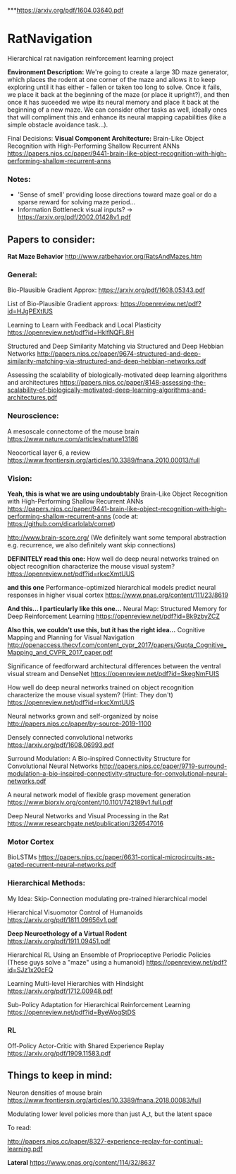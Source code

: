 ***https://arxiv.org/pdf/1604.03640.pdf

# RatNavigation
Hierarchical rat navigation reinforcement learning project

**Environment Description:**
We're going to create a large 3D maze generator, which places the rodent at one corner of the maze and allows it to keep exploring until it has either - fallen or taken too long to solve. Once it fails, we place it back at the beginning of the maze (or place it upright?), and then once it has suceeded we wipe its neural memory and place it back at the beginning of a new maze. We can consider other tasks as well, ideally ones that will compliment this and enhance its neural mapping capabilities (like a simple obstacle avoidance task...).

Final Decisions:
**Visual Component Architecture:** 
Brain-Like Object Recognition with High-Performing Shallow Recurrent ANNs
https://papers.nips.cc/paper/9441-brain-like-object-recognition-with-high-performing-shallow-recurrent-anns


### Notes:
- 'Sense of smell' providing loose directions toward maze goal or do a sparse reward for solving maze period...
- Information Bottleneck visual inputs? -> https://arxiv.org/pdf/2002.01428v1.pdf

## Papers to consider:


**Rat Maze Behavior**
http://www.ratbehavior.org/RatsAndMazes.htm


### General:

Bio-Plausible Gradient Approx: https://arxiv.org/pdf/1608.05343.pdf

List of Bio-Plausible Gradient approxs: https://openreview.net/pdf?id=HJgPEXtIUS

Learning to Learn with Feedback and Local Plasticity
https://openreview.net/pdf?id=HklfNQFL8H

Structured and Deep Similarity Matching via Structured and Deep Hebbian Networks
http://papers.nips.cc/paper/9674-structured-and-deep-similarity-matching-via-structured-and-deep-hebbian-networks.pdf

Assessing the scalability of biologically-motivated deep learning algorithms
and architectures
https://papers.nips.cc/paper/8148-assessing-the-scalability-of-biologically-motivated-deep-learning-algorithms-and-architectures.pdf

### Neuroscience:

A mesoscale connectome of the mouse brain
https://www.nature.com/articles/nature13186

Neocortical layer 6, a review
https://www.frontiersin.org/articles/10.3389/fnana.2010.00013/full

### Vision:

**Yeah, this is what we are using undoubtably**
Brain-Like Object Recognition with High-Performing Shallow Recurrent ANNs
https://papers.nips.cc/paper/9441-brain-like-object-recognition-with-high-performing-shallow-recurrent-anns
(code at: https://github.com/dicarlolab/cornet)

http://www.brain-score.org/
(We definitely want some temporal abstraction e.g. recurrence, we also definitely want skip connections)

**DEFINITELY read this one:**
How well do deep neural networks trained on object recognition characterize the mouse visual system?
https://openreview.net/pdf?id=rkxcXmtUUS

**and this one**
Performance-optimized hierarchical models predict neural responses in higher visual cortex
https://www.pnas.org/content/111/23/8619

**And this... I particularly like this one...**
Neural Map: Structured Memory for Deep Reinforcement Learning
https://openreview.net/pdf?id=Bk9zbyZCZ

**Also this, we couldn't use this, but it has the right idea...**
Cognitive Mapping and Planning for Visual Navigation
http://openaccess.thecvf.com/content_cvpr_2017/papers/Gupta_Cognitive_Mapping_and_CVPR_2017_paper.pdf

Significance of feedforward architectural differences between the ventral visual stream and DenseNet
https://openreview.net/pdf?id=SkegNmFUIS

How well do deep neural networks trained on object recognition characterize the mouse visual system?
(Hint: They don't)
https://openreview.net/pdf?id=rkxcXmtUUS

Neural networks grown and self-organized by noise
http://papers.nips.cc/paper/by-source-2019-1100

Densely connected convolutional networks
https://arxiv.org/pdf/1608.06993.pdf

Surround Modulation: A Bio-inspired Connectivity Structure for Convolutional Neural Networks
http://papers.nips.cc/paper/9719-surround-modulation-a-bio-inspired-connectivity-structure-for-convolutional-neural-networks.pdf

A neural network model of flexible grasp movement generation
https://www.biorxiv.org/content/10.1101/742189v1.full.pdf

Deep Neural Networks and Visual Processing in the Rat 
https://www.researchgate.net/publication/326547016


### Motor Cortex

BioLSTMs
https://papers.nips.cc/paper/6631-cortical-microcircuits-as-gated-recurrent-neural-networks.pdf


### Hierarchical Methods:
My Idea:
Skip-Connection modulating pre-trained hierarchical model

Hierarchical Visuomotor Control of Humanoids
https://arxiv.org/pdf/1811.09656v1.pdf

**Deep Neuroethology of a Virtual Rodent**
https://arxiv.org/pdf/1911.09451.pdf

Hierarchical RL Using an Ensemble of Proprioceptive Periodic Policies
(These guys solve a "maze" using a humanoid)
https://openreview.net/pdf?id=SJz1x20cFQ

Learning Multi-level Hierarchies with Hindsight
https://arxiv.org/pdf/1712.00948.pdf

Sub-Policy Adaptation for Hierarchical Reinforcement Learning
https://openreview.net/pdf?id=ByeWogStDS

### RL
Off-Policy Actor-Critic with Shared Experience Replay
https://arxiv.org/pdf/1909.11583.pdf


## Things to keep in mind:
Neuron densities of mouse brain
https://www.frontiersin.org/articles/10.3389/fnana.2018.00083/full

Modulating lower level policies more than just A_t, but the latent space


To read:

http://papers.nips.cc/paper/8327-experience-replay-for-continual-learning.pdf


**Lateral**
https://www.pnas.org/content/114/32/8637



